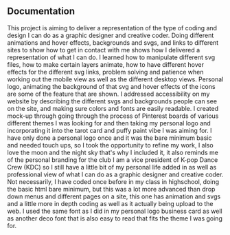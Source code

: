 ## Documentation

This project is aiming to deliver a representation of 
the type of coding and design I can do as a graphic designer 
and creative coder. Doing different animations and hover effects, 
backgrounds and svgs, and links to different sites to show how to 
get in contact with me shows how I delivered a representation of 
what I can do. I learned how to manipulate different svg files, 
how to make certain layers animate, how to have different hover 
effects for the different svg links, problem solving and patience 
when working out the mobile view as well as the different desktop 
views. Personal logo, animating the background of that svg and 
hover effects of the icons are some of the feature that are shown. 
I addressed accessibility on my website by describing the different 
svgs and backgrounds people can see on the site, and making sure 
colors and fonts are easily readable. I created mock-up through 
going through the process of Pinterest boards of various different 
themes I was looking for and then taking my personal logo and 
incorporating it into the tarot card and puffy paint vibe I was 
aiming for. I have only done a personal logo once and it was the 
bare minimum basic and needed touch ups, so I took the opportunity 
to refine my work, I also love the moon and the night sky that's why 
I included it, it also reminds me of the personal branding for the 
club I am a vice president of K-pop Dance Crew (KDC) so I still have 
a little bit of my personal life added in as well as professional 
view of what I can do as a graphic designer and creative coder. 
Not necessarily, I have coded once before in my class in highschool, 
doing the basic html bare minimum, but this was a lot more advanced 
than drop down menus and different pages on a site, this one has 
animation and svgs and a little more in depth coding as well as 
it actually being upload to the web. I used the same font as I 
did in my personal logo business card as well as another deco 
font that is also easy to read that fits the theme I was going for.
